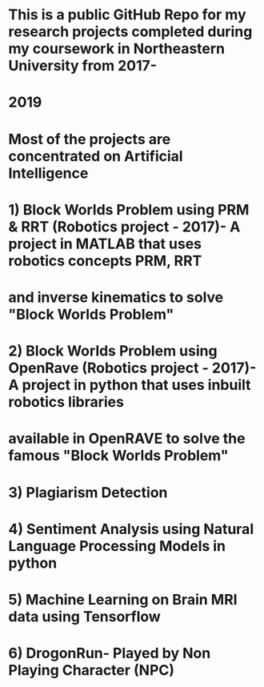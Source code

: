 # This is a public GitHub Repo for my research projects completed during my coursework in Northeastern University from 2017-
# 2019
# Most of the projects are concentrated on Artificial Intelligence
# 1) Block Worlds Problem using PRM & RRT (Robotics project - 2017)- A project in MATLAB that uses robotics concepts PRM, RRT 
# and inverse kinematics to solve "Block Worlds Problem"
# 2) Block Worlds Problem using OpenRave (Robotics project - 2017)- A project in python that uses inbuilt robotics libraries 
# available in OpenRAVE to solve the famous "Block Worlds Problem"
# 3) Plagiarism Detection
# 4) Sentiment Analysis using Natural Language Processing Models in python
# 5) Machine Learning on Brain MRI data using Tensorflow
# 6) DrogonRun- Played by Non Playing Character (NPC)
